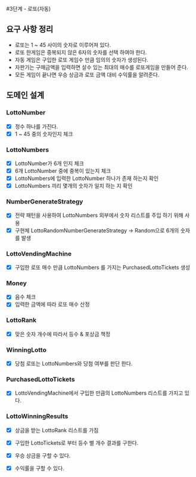 #3단계 - 로또(자동)

## 요구 사항 정리
- 로또는 1 ~ 45 사이의 숫자로 이루어져 있다.
- 로또 한게임은 중복되지 않은 6자의 숫자를 선택 하여야 한다.
- 자동 게임은 구입한 로또 게임수 만큼 임의의 숫자가 생성된다.
- 자판기는 구매금액을 입력하면 살수 있는 최대의 매수를 로또게임을 만들어 준다.
- 모든 게임이 끝나면 우승 상금과 로또 금액 대비 수익률을 알려준다.

## 도메인 설계
### LottoNumber
- [x] 정수 하나를 가진다.
- [x] 1 ~ 45 중의 숫자인지 체크

### LottoNumbers
- [x] LottoNumber가 6개 인지 체크
- [x] 6개 LottoNumber 중에 중복이 있는지 체크
- [x] LottoNumbers에 입력한 LottoNumber 하나가 존재 하는지 확인
- [x] LottoNumbers 끼리 몇개의 숫자가 일치 하는 지 확인

### NumberGenerateStrategy
- [x] 전략 패턴을 사용하여 LottoNumbers 외부에서 숫자 리스트를 주입 하기 위해 사용
- [x] 구현체 LottoRandomNumberGenerateStrategy -> Random으로 6개의 숫자를 발생

### LottoVendingMachine
- [x] 구입한 로또 매수 만큼 LottoNumbers 를 가지는 PurchasedLottoTickets 생성

### Money
- [x] 음수 체크
- [x] 입력한 금액에 따라 로또 매수 산정

### LottoRank
- [x] 맞은 숫자 개수에 따라서 등수 & 포상금 책정

### WinningLotto
- [x] 당첨 로또는 LottoNumbers와 당첨 여부를 판단 한다.

### PurchasedLottoTickets
- [x] LottoVendingMachine에서 구입한 만큼의 LottoNumbers 리스트를 가지고 있다.

### LottoWinningResults
- [x] 상금을 받는 LottoRank 리스트를 가짐
- [x] 구입한 LottoTickets로 부터 등수 별 개수 결과를 구한다.
- [x] 우승 상금을 구할 수 있다.
- [x] 수익률을 구할 수 있다.


